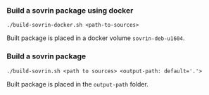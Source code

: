 ### Build a sovrin package using docker

```
./build-sovrin-docker.sh <path-to-sources> 
```
Built package is placed in a docker volume `sovrin-deb-u1604`. 

### Build a sovrin package

```
./build-sovrin.sh <path to sources> <output-path: default='.'>
```

Built package is placed in the `output-path` folder.
